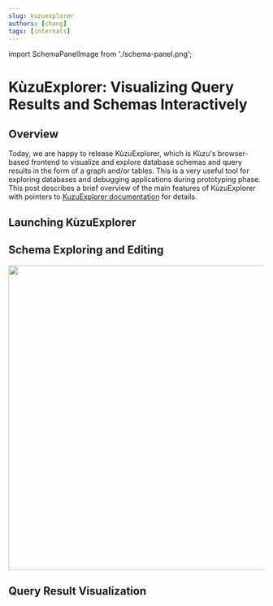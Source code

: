 ```yaml
---
slug: kuzuexplorer
authors: [chang]
tags: [internals]
---
```


import SchemaPanelImage from './schema-panel.png';

# KùzuExplorer: Visualizing Query Results and Schemas Interactively

## Overview

Today, we are happy to release KùzuExplorer, which is Kùzu's browser-based frontend to
visualize and explore database schemas and query results in the form of a graph and/or tables.
This is a very useful tool for exploring databases and debugging applications during prototyping
phase. This post describes a brief overview of the main features of KùzuExplorer with pointers to 
[KuzuExplorer documentation](./../kuzuexplorer) for details.

## Launching KùzuExplorer

## Schema Exploring and Editing

<div class="img-center">
<img src={SchemaPanelImage} width="600"/>
</div>

## Query Result Visualization



